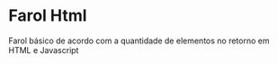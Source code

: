 # Farol Html 

Farol básico de acordo com a quantidade de elementos no retorno em HTML e Javascript
